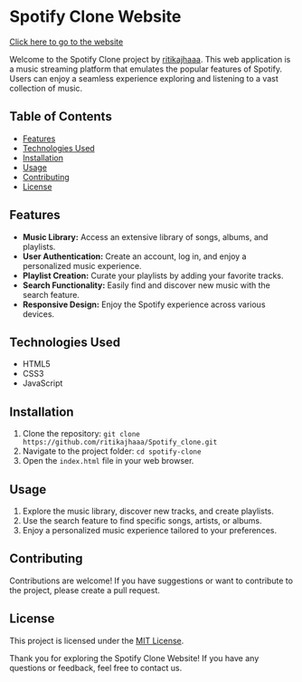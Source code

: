 
# Spotify Clone Website

[Click here to go to the website](https://ritikajhaaa.github.io/Wedding_Photography/#portfolio)

Welcome to the Spotify Clone project by [ritikajhaaa](https://github.com/ritikajhaaa). This web application is a music streaming platform that emulates the popular features of Spotify. Users can enjoy a seamless experience exploring and listening to a vast collection of music.

## Table of Contents
- [Features](#features)
- [Technologies Used](#technologies-used)
- [Installation](#installation)
- [Usage](#usage)
- [Contributing](#contributing)
- [License](#license)

## Features
- **Music Library:** Access an extensive library of songs, albums, and playlists.
- **User Authentication:** Create an account, log in, and enjoy a personalized music experience.
- **Playlist Creation:** Curate your playlists by adding your favorite tracks.
- **Search Functionality:** Easily find and discover new music with the search feature.
- **Responsive Design:** Enjoy the Spotify experience across various devices.

## Technologies Used
- HTML5
- CSS3
- JavaScript

## Installation
1. Clone the repository: `git clone https://github.com/ritikajhaaa/Spotify_clone.git`
2. Navigate to the project folder: `cd spotify-clone`
3. Open the `index.html` file in your web browser.

## Usage
1. Explore the music library, discover new tracks, and create playlists.
2. Use the search feature to find specific songs, artists, or albums.
3. Enjoy a personalized music experience tailored to your preferences.


## Contributing
Contributions are welcome! If you have suggestions or want to contribute to the project, please create a pull request.

## License
This project is licensed under the [MIT License](LICENSE).

Thank you for exploring the Spotify Clone Website! If you have any questions or feedback, feel free to contact us.
